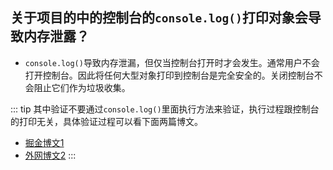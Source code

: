 ## 关于项目的中的控制台的`console.log()`打印对象会导致内存泄露？

- `console.log()`导致内存泄漏，但仅当控制台打开时才会发生。通常用户不会打开控制台。因此将任何大型对象打印到控制台是完全安全的。关闭控制台不会阻止它们作为垃圾收集。

::: tip
其中验证不要通过`console.log()`里面执行方法来验证，执行过程跟控制台的打印无关，具体验证过程可以看下面两篇博文。
- [掘金博文1](https://juejin.cn/post/7185501830040944698)
- [外网博文2](https://marian-caikovski.medium.com/can-console-log-cause-memory-leaks-how-to-make-a-browser-crash-with-console-log-b94e4d248ed8)
:::
